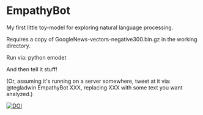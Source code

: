 # EmpathyBot
My first little toy-model for exploring natural language processing.

Requires a copy of GoogleNews-vectors-negative300.bin.gz in the working directory.

Run via: python emodet

And then tell it stuff!

(Or, assuming it's running on a server somewhere, tweet at it via: @tegladwin EmpathyBot XXX, replacing XXX with some text you want analyzed.)

[![DOI](https://zenodo.org/badge/264995353.svg)](https://zenodo.org/badge/latestdoi/264995353)
